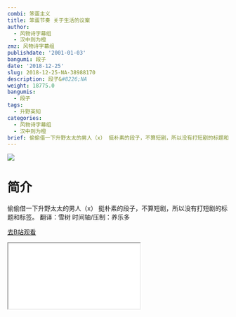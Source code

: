 ```yaml
---
combi: 笨蛋主义
title: 笨蛋节奏 关于生活的议案
author:
  - 风物诗字幕组
  - 汉中则为橙
zmz: 风物诗字幕组
publishdate: '2001-01-03'
bangumi: 段子
date: '2018-12-25'
slug: 2018-12-25-NA-38988170
description: 段子&#8226;NA
weight: 18775.0
bangumis:
  - 段子
tags:
  - 升野英知
categories:
  - 风物诗字幕组
  - 汉中则为橙
brief: 偷偷借一下升野太太的男人（x） 挺朴素的段子，不算短剧，所以没有打短剧的标题和标签。 翻译：雪树 时间轴/压制：养乐多
---
```

![](https://i.imgur.com/GvG04MY.jpg)
# 简介  
偷偷借一下升野太太的男人（x）
挺朴素的段子，不算短剧，所以没有打短剧的标题和标签。
翻译：雪树 时间轴/压制：养乐多  

[去B站观看](https://www.bilibili.com/video/av38988170/)
<div class ="resp-container"><iframe class="testiframe" src="//player.bilibili.com/player.html?aid=38988170"", scrolling="no", allowfullscreen="true" > </iframe></div> 
